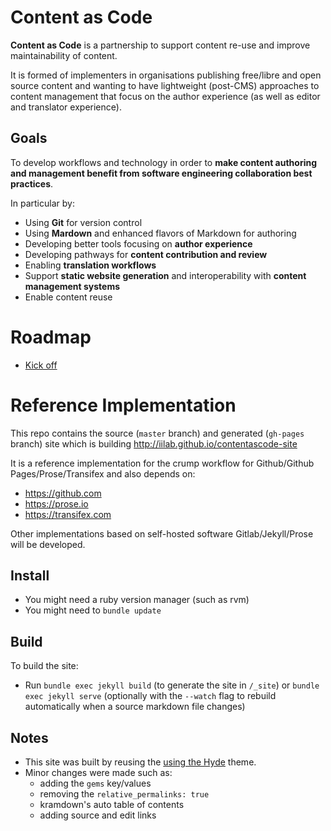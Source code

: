 # Content as Code

**Content as Code** is a partnership to support content re-use and improve maintainability of content.

It is formed of implementers in organisations publishing free/libre and open source content and wanting to have lightweight (post-CMS) approaches to content management that focus on the author experience (as well as editor and translator experience).

## Goals

To develop workflows and technology in order to **make content authoring and management benefit from software engineering collaboration best practices**.

In particular by:
 - Using **Git** for version control
 - Using **Mardown** and enhanced flavors of Markdown for authoring
 - Developing better tools focusing on **author experience**
 - Developing pathways for **content contribution and review**
 - Enabling **translation workflows**
 - Support **static website generation** and interoperability with **content management systems**
 - Enable content reuse

# Roadmap

  - [Kick off](https://github.com/iilab/contentascode-site/milestones)

# Reference Implementation

This repo contains the source (```master``` branch) and generated (```gh-pages``` branch) site which is building http://iilab.github.io/contentascode-site

It is a reference implementation for the crump workflow for Github/Github Pages/Prose/Transifex and also depends on:
 - https://github.com
 - https://prose.io
 - https://transifex.com

Other implementations based on self-hosted software Gitlab/Jekyll/Prose will be developed.

## Install

 - You might need a ruby version manager (such as rvm)
 - You might need to ```bundle update```

## Build

To build the site:

 - Run ```bundle exec jekyll build``` (to generate the site in ```/_site```) or ```bundle exec jekyll serve``` (optionally with the ```--watch``` flag to rebuild automatically when a source markdown file changes) 

## Notes

 - This site was built by reusing the [using the Hyde](https://github.com/poole/hyde) theme.
 - Minor changes were made such as:
   - adding the ```gems``` key/values
   - removing the ```relative_permalinks: true``` 
   - kramdown's auto table of contents
   - adding source and edit links